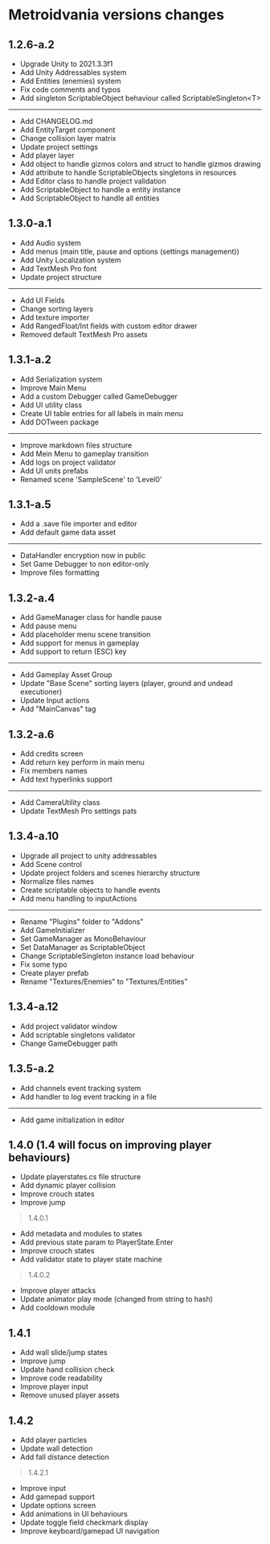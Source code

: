 ﻿# Metroidvania versions changes

## 1.2.6-a.2

- Upgrade Unity to 2021.3.3f1
- Add Unity Addressables system
- Add Entities (enemies) system
- Fix code comments and typos
- Add singleton ScriptableObject behaviour called ScriptableSingleton\<T>

----

- Add CHANGELOG.md
- Add EntityTarget component
- Change collision layer matrix
- Update project settings
- Add player layer
- Add object to handle gizmos colors and struct to handle gizmos drawing
- Add attribute to handle ScriptableObjects singletons in resources
- Add Editor class to handle project validation
- Add ScriptableObject to handle a entity instance
- Add ScriptableObject to handle all entities

## 1.3.0-a.1

- Add Audio system
- Add menus (main title, pause and options (settings management))
- Add Unity Localization system
- Add TextMesh Pro font
- Update project structure

----

- Add UI Fields
- Change sorting layers
- Add texture importer
- Add RangedFloat/Int fields with custom editor drawer
- Removed default TextMesh Pro assets

## 1.3.1-a.2

- Add Serialization system
- Improve Main Menu
- Add a custom Debugger called GameDebugger
- Add UI utility class
- Create UI table entries for all labels in main menu
- Add DOTween package

----

- Improve markdown files structure
- Add Mein Menu to gameplay transition
- Add logs on project validator
- Add UI units prefabs
- Renamed scene 'SampleScene' to 'Level0'

## 1.3.1-a.5

- Add a .save file importer and editor
- Add default game data asset

----

- DataHandler encryption now in public
- Set Game Debugger to non editor-only
- Improve files formatting

## 1.3.2-a.4

- Add GameManager class for handle pause
- Add pause menu
- Add placeholder menu scene transition
- Add support for menus in gameplay
- Add support to return (ESC) key

----

- Add Gameplay Asset Group
- Update "Base Scene" sorting layers (player, ground and undead executioner)
- Update Input actions
- Add "MainCanvas" tag

## 1.3.2-a.6

- Add credits screen
- Add return key perform in main menu
- Fix members names
- Add text hyperlinks support

----

- Add CameraUtility class
- Update TextMesh Pro settings pats

## 1.3.4-a.10

- Upgrade all project to unity addressables
- Add Scene control
- Update project folders and scenes hierarchy structure
- Normalize files names
- Create scriptable objects to handle events
- Add menu handling to inputActions

----

- Rename "Plugins" folder to "Addons"
- Add GameInitializer
- Set GameManager as MonoBehaviour
- Set DataManager as ScriptableObject
- Change ScriptableSingleton instance load behaviour
- Fix some typo
- Create player prefab
- Rename "Textures/Enemies" to "Textures/Entities"

## 1.3.4-a.12

- Add project validator window
- Add scriptable singletons validator
- Change GameDebugger path

## 1.3.5-a.2

- Add channels event tracking system
- Add handler to log event tracking in a file

----

- Add game initialization in editor

## 1.4.0 (1.4 will focus on improving player behaviours)

- Update playerstates.cs file structure
- Add dynamic player collision
- Improve crouch states
- Improve jump

> 1.4.0.1

- Add metadata and modules to states
- Add previous state param to PlayerState.Enter
- Improve crouch states
- Add validator state to player state machine

> 1.4.0.2

- Improve player attacks
- Update animator play mode (changed from string to hash)
- Add cooldown module

## 1.4.1

- Add wall slide/jump states
- Improve jump
- Update hand collision check
- Improve code readability
- Improve player input
- Remove unused player assets

## 1.4.2

- Add player particles
- Update wall detection
- Add fall distance detection

> 1.4.2.1

- Improve input
- Add gamepad support
- Update options screen
- Add animations in UI behaviours
- Update toggle field checkmark display
- Improve keyboard/gamepad UI navigation

